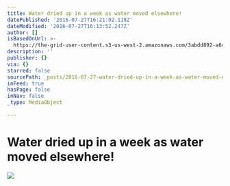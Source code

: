 ```yaml
---
title: Water dried up in a week as water moved elsewhere!
datePublished: '2016-07-27T16:21:02.118Z'
dateModified: '2016-07-27T16:13:52.247Z'
author: []
isBasedOnUrl: >-
  https://the-grid-user-content.s3-us-west-2.amazonaws.com/3abdd892-a6c0-4b54-89e2-f143d2a69c02.jpg
description: ''
publisher: {}
via: {}
starred: false
sourcePath: _posts/2016-07-27-water-dried-up-in-a-week-as-water-moved-elsewhere.md
inFeed: true
hasPage: false
inNav: false
_type: MediaObject

---
```

# Water dried up in a week as water moved elsewhere!
![](https://the-grid-user-content.s3-us-west-2.amazonaws.com/3abdd892-a6c0-4b54-89e2-f143d2a69c02.jpg)